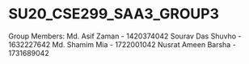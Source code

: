 # SU20_CSE299_SAA3_GROUP3
Group Members:
Md. Asif Zaman - 1420374042
Sourav Das Shuvho - 1632227642
Md. Shamim Mia - 1722001042
Nusrat Ameen Barsha - 1731689042

